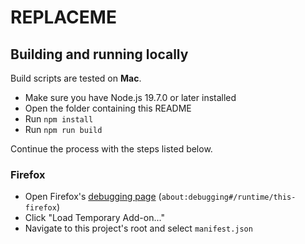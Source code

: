 # REPLACEME

## Building and running locally

Build scripts are tested on **Mac**.

- Make sure you have Node.js 19.7.0 or later installed
- Open the folder containing this README
- Run `npm install`
- Run `npm run build`

Continue the process with the steps listed below.

### Firefox

- Open Firefox's [debugging page](about:debugging#/runtime/this-firefox) (`about:debugging#/runtime/this-firefox`)
- Click "Load Temporary Add-on..."
- Navigate to this project's root and select `manifest.json`
